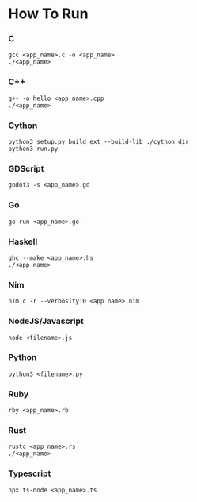 # How To Run

### C
    gcc <app_name>.c -o <app_name>
    ./<app_name>

### C++
    g++ -o hello <app_name>.cpp
    ./<app_name>

### Cython
    python3 setup.py build_ext --build-lib ./cython_dir
    python3 run.py

### GDScript
    godot3 -s <app_name>.gd

### Go
    go run <app_name>.go

### Haskell
    ghc --make <app_name>.hs
    ./<app_name>

### Nim
    nim c -r --verbosity:0 <app name>.nim

### NodeJS/Javascript
    node <filename>.js

### Python
    python3 <filename>.py

### Ruby
    rby <app_name>.rb

### Rust
    rustc <app_name>.rs
    ./<app_name>

### Typescript
    npx ts-node <app_name>.ts
